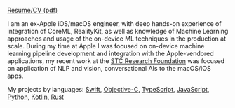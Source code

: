 [Resume/CV (pdf)](https://github.com/darvin/darvin/files/11359003/Resume-Stefan-Novak.8.pdf)

I am an ex-Apple iOS/macOS engineer, with deep hands-on experience of integration of
CoreML, RealityKit, as well as knowledge of Machine Learning approaches and usage of the
on-device ML techniques in the production at scale. During my time at Apple I was focused on
on-device machine learning pipeline development and integration with the Apple-vendored
applications, my recent work at the [STC Research Foundation](https://github.com/STCData) was focused on application of
NLP and vision, conversational AIs to the macOS/iOS apps.

My projects by languages: [Swift](https://github.com/darvin?tab=repositories&q=&type=&language=swift&sort=), [Objective-C](https://github.com/darvin?tab=repositories&q=&type=&language=objective-c&sort=), [TypeScript](https://github.com/darvin?tab=repositories&q=&type=&language=typescript&sort=), [JavaScript](https://github.com/darvin?tab=repositories&q=&type=&language=javascript&sort=), [Python](https://github.com/darvin?tab=repositories&q=&type=&language=python&sort=), [Kotlin](https://github.com/darvin?tab=repositories&q=&type=&language=kotlin&sort=), [Rust](https://github.com/darvin?tab=repositories&q=&type=&language=rust&sort=)

